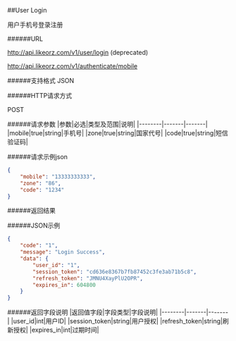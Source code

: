 ##User Login用户手机号登录注册######URLhttp://api.likeorz.com/v1/user/login    (deprecated)http://api.likeorz.com/v1/authenticate/mobile######支持格式JSON######HTTP请求方式POST######请求参数|参数|必选|类型及范围|说明||--------|-------|-------||mobile|true|string|手机号||zone|true|string|国家代号||code|true|string|短信验证码|######请求示例json```json{    "mobile": "13333333333",    "zone": "86",    "code": "1234"}```######返回结果######JSON示例```json{    "code": "1",     "message": "Login Success",     "data": {        "user_id": "1",         "session_token": "cd636e8367b7fb87452c3fe3ab71b5c8",         "refresh_token": "JMNU4XayPlU2OPR",         "expires_in": 604800    }}```######返回字段说明|返回值字段|字段类型|字段说明||--------|-------|-------||user_id|int|用户ID||session_token|string|用户授权||refresh_token|string|刷新授权||expires_in|int|过期时间|